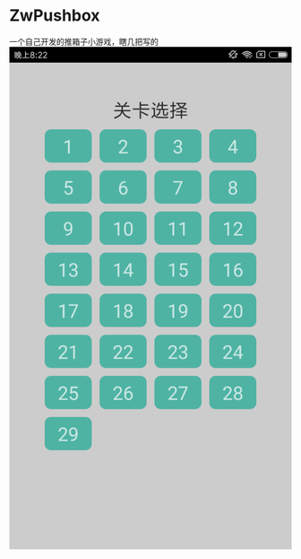 # ZwPushbox
一个自己开发的推箱子小游戏，瞎几把写的
![图片](https://github.com/zengwei123/ZwPushbox/blob/master/image/a.png)
